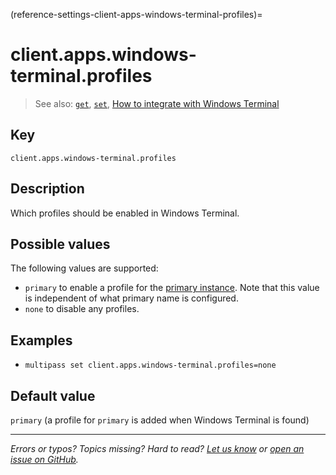(reference-settings-client-apps-windows-terminal-profiles)=
# client.apps.windows-terminal.profiles

> See also: [`get`](/reference/command-line-interface/get), [`set`](/reference/command-line-interface/set), [How to integrate with Windows Terminal](/how-to-guides/customise-multipass/how-to-integrate-with-windows-terminal)

## Key

`client.apps.windows-terminal.profiles`

## Description

Which profiles should be enabled in Windows Terminal. 
<!-- TODO: needs explanation -->

## Possible values

The following values are supported:
  
  - `primary` to enable a profile for the [primary instance](/t/28469#primary-instance). Note that this value is independent of what primary name is configured.
  - `none` to disable any profiles.
  
## Examples

- `multipass set client.apps.windows-terminal.profiles=none`

## Default value

`primary` (a profile for `primary` is added when Windows Terminal is found)

---

*Errors or typos? Topics missing? Hard to read? <a href="https://docs.google.com/forms/d/e/1FAIpQLSd0XZDU9sbOCiljceh3rO_rkp6vazy2ZsIWgx4gsvl_Sec4Ig/viewform?usp=pp_url&entry.317501128=https://multipass.run/docs/winterm-profiles" target="_blank">Let us know</a> or <a href="https://github.com/canonical/multipass/issues/new/choose" target="_blank">open an issue on GitHub</a>.*

